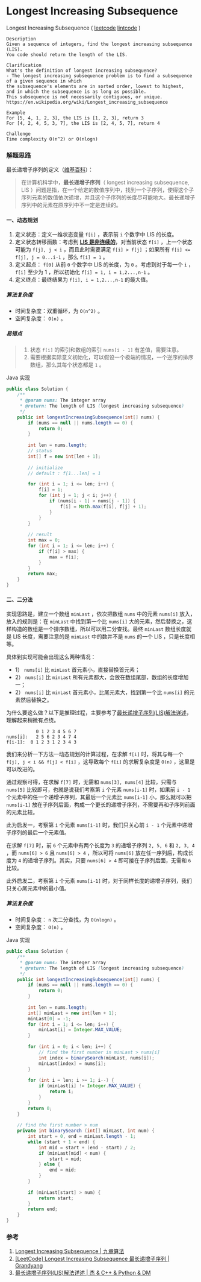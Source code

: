 # Longest Increasing Subsequence

 Longest Increasing Subsequence  ( [leetcode]()  [lintcode](http://www.lintcode.com/en/problem/longest-increasing-subsequence/) )

```
Description
Given a sequence of integers, find the longest increasing subsequence (LIS).
You code should return the length of the LIS.

Clarification
What's the definition of longest increasing subsequence?
- The longest increasing subsequence problem is to find a subsequence of a given sequence in which 
the subsequence's elements are in sorted order, lowest to highest, 
and in which the subsequence is as long as possible. 
This subsequence is not necessarily contiguous, or unique.
https://en.wikipedia.org/wiki/Longest_increasing_subsequence

Example
For [5, 4, 1, 2, 3], the LIS is [1, 2, 3], return 3
For [4, 2, 4, 5, 3, 7], the LIS is [2, 4, 5, 7], return 4

Challenge 
Time complexity O(n^2) or O(nlogn)
```

### 解题思路

最长递增子序列的定义（[维基百科](https://zh.wikipedia.org/zh-cn/%E6%9C%80%E9%95%BF%E9%80%92%E5%A2%9E%E5%AD%90%E5%BA%8F%E5%88%97)）：

> 在计算机科学中，**最长递增子序列**（ longest increasing subsequence, LIS ）问题是指，在一个给定的数值序列中，找到一个子序列，使得这个子序列元素的数值依次递增，并且这个子序列的长度尽可能地大。最长递增子序列中的元素在原序列中不一定是连续的。

#### 一、动态规划

1. 定义状态：定义一维状态变量 `f[i]` ，表示前 `i` 个数字中 LIS 的长度。
2. 定义状态转移函数：考虑到 <u>**LIS 是非连续的**</u>，对当前状态 `f[i]` ，上一个状态可能为 `f[j], j < i` ，而且此时需要满足 `f[i] > f[j]` ；如果所有 `f[i] <= f[j], j = 0...i-1` ，那么 `f[i] = 1` 。
3. 定义起点： `f[0]` 从前 `0` 个数字中 LIS 的长度，为 `0` 。考虑到对于每一个 `i` ， `f[i]` 至少为 1 ，所以初始化  `f[i] = 1, i = 1,2...,n-1` 。
4. 定义终点：最终结果为 `f[i], i = 1,2...,n-1` 的最大值。

##### 算法复杂度

- 时间复杂度：双重循环，为 `O(n^2)` 。
- 空间复杂度： `O(n)` 。

##### 易错点

> 1. 状态 `f[i]` 的索引和数组的索引  `nums[i - 1]` 有差值，需要注意。
> 2. 需要根据实际意义初始化，可以假设一个极端的情况，一个逆序的排序数组，那么其每个状态都是 `1` 。

Java 实现

```java
public class Solution {
    /**
     * @param nums: The integer array
     * @return: The length of LIS (longest increasing subsequence)
     */
    public int longestIncreasingSubsequence(int[] nums) {
        if (nums == null || nums.length == 0) {
            return 0;
        }
        
        int len = nums.length;
        // status
        int[] f = new int[len + 1];
        
        // initialize
        // default : f[1...len] = 1

        for (int i = 1; i <= len; i++) {
            f[i] = 1;
            for (int j = 1; j < i; j++) {
                if (nums[i - 1] > nums[j - 1]) {
                    f[i] = Math.max(f[i], f[j] + 1);
                }
            }
        }
        
        // result
        int max = 0;
        for (int i = 1; i <= len; i++) {
            if (f[i] > max) {
                max = f[i];
            }
        }
        return max;
    }
}
```



#### 二、二分法

实现思路是，建立一个数组 `minLast` ，依次把数组 `nums` 中的元素 `nums[i]` 放入，放入的规则是：在 `minLast` 中找到第一个比 `nums[i]` 大的元素，然后替换之，这样构造的数组是一个排序数组，所以可以用二分查找。最终 `minLast` 数组长度就是 LIS 长度，需要注意的是 `minLast` 中的数并不是 `nums` 的一个 LIS ，只是长度相等。

具体到实现可能会出现这么两种情况：

- 1） `nums[i]` 比 `minLast` 首元素小，直接替换首元素；
- 2） `nums[i]` 比 `minLast` 所有元素都大，会放在数组尾部，数组的长度增加一；
- 2） `nums[i]` 比 `minLast` 首元素小，比尾元素大，找到第一个比 `nums[i]` 的元素然后替换之。

为什么要这么做？以下是推理过程，主要参考了[最长递增子序列(LIS)解法详述](http://www.cppblog.com/jaysoon/articles/148382.html)，理解起来稍微有点绕。

```
           0 1 2 3 4 5 6 7 
nums[i]:   2 5 6 2 3 4 7 4
f[i-1]:  0 1 2 3 1 2 3 4 3 
```

我们来分析一下方法一动态规划的计算过程，在求解 `f[i]` 时，将其与每一个 `f[j], j < i && f[j] < f[i]` ，这导致每个 `f[i]` 的求解复杂度是 `O(n)` ，这里是可以改进的。

通过观察可得，在求解 `f[7]` 时，无需和 `nums[3], nums[4]` 比较，只需与 `nums[5]` 比较即可，也就是说我们考察第 `i` 个元素 `nums[i-1]` 时，如果前 `i - 1` 个元素中的任一个递增子序列，其最后一个元素比 `nums[i-1]` 小，那么就可以把 `nums[i-1]` 放在子序列后面，构成一个更长的递增子序列，不需要再和子序列前面的元素比较。

此为启发一，考察第 `i` 个元素 `nums[i-1]` 时，我们只关心前 `i - 1` 个元素中递增子序列的最后一个元素值。

在求解 `f[7]` 时，前 `6` 个元素中有两个长度为 `3` 的递增子序列 `2, 5, 6` 和 `2, 3, 4` ，而 `nums[6] > 6` 且 `nums[6] > 4` ，所以可将 `nums[6]` 放在任一序列后，构成长度为 `4` 的递增子序列。其实，只要 `nums[6] > 4` 即可接在子序列后面，无需和 `6` 比较。

此外启发二，考察第 `i` 个元素 `nums[i-1]` 时，对于同样长度的递增子序列，我们只关心尾元素中的最小值。

##### 算法复杂度

- 时间复杂度： `n` 次二分查找，为 `O(nlogn)` 。
- 空间复杂度： `O(n)` 。

Java 实现

```java
public class Solution {
    /**
     * @param nums: The integer array
     * @return: The length of LIS (longest increasing subsequence)
     */
    public int longestIncreasingSubsequence(int[] nums) {
        if (nums == null || nums.length == 0) {
            return 0;
        }
        
        int len = nums.length;
        int[] minLast = new int[len + 1];
        minLast[0] = -1;
        for (int i = 1; i <= len; i++) {
            minLast[i] = Integer.MAX_VALUE;
        }
        
        for (int i = 0; i < len; i++) {
            // find the first number in minLast > nums[i]
            int index = binarySearch(minLast, nums[i]);
            minLast[index] = nums[i];
        }
        
        for (int i = len; i >= 1; i--) {
            if (minLast[i] != Integer.MAX_VALUE) {
                return i;
            }
        }
        return 0;
    }
    
    // find the first number > num
    private int binarySearch (int[] minLast, int num) {
        int start = 0, end = minLast.length - 1;
        while (start + 1 < end) {
            int mid = start + (end - start) / 2;
            if (minLast[mid] < num) {
                start = mid;
            } else {
                end = mid;
            }
        }
        
        if (minLast[start] > num) {
            return start;
        }
        return end;
    }
}
```



### 参考

1. [ Longest Increasing Subsequence | 九章算法](http://www.lintcode.com/en/problem/longest-increasing-subsequence/)
2. [[LeetCode] Longest Increasing Subsequence 最长递增子序列 | Grandyang](http://www.cnblogs.com/grandyang/p/4938187.html)
3. [最长递增子序列(LIS)解法详述 | 杰 & C++ & Python & DM](http://www.cppblog.com/jaysoon/articles/148382.html)